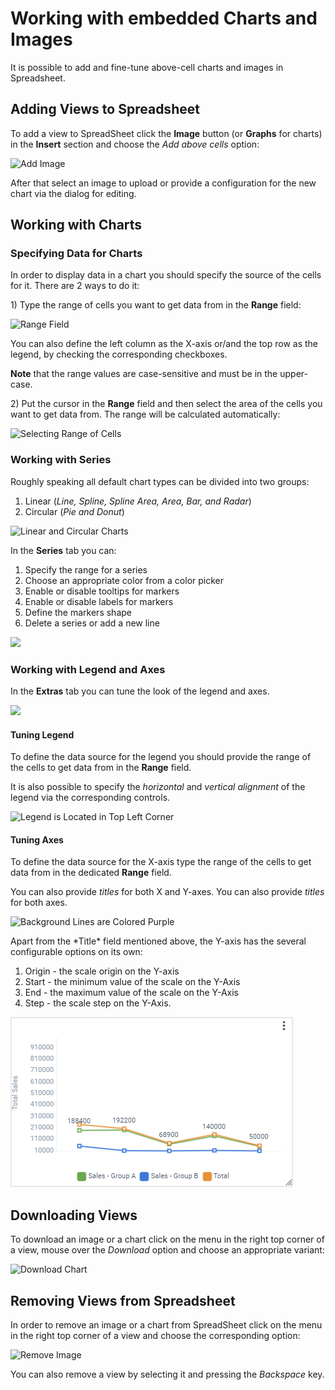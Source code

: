 # Working with embedded Charts and Images

It is possible to add and fine-tune above-cell charts and images in Spreadsheet.

## Adding Views to Spreadsheet

To add a view to SpreadSheet click the **Image** button (or **Graphs** for charts) in the **Insert** section and choose the _Add above cells_ option:

![Add Image](.gitbook/assets/add\_image.png)

After that select an image to upload or provide a configuration for the new chart via the dialog for editing.

## Working with Charts

### Specifying Data for Charts

In order to display data in a chart you should specify the source of the cells for it. There are 2 ways to do it:

1\) Type the range of cells you want to get data from in the **Range** field:

![Range Field](.gitbook/assets/chart\_range.png)

You can also define the left column as the X-axis or/and the top row as the legend, by checking the corresponding checkboxes.

**Note** that the range values are case-sensitive and must be in the upper-case.

2\) Put the cursor in the **Range** field and then select the area of the cells you want to get data from. The range will be calculated automatically:

![Selecting Range of Cells](.gitbook/assets/select\_chart\_range.gif)

### Working with Series

Roughly speaking all default chart types can be divided into two groups:

1. Linear (_Line, Spline, Spline Area, Area, Bar, and Radar_)
2. Circular (_Pie and Donut_)

![Linear and Circular Charts](.gitbook/assets/chart\_types.png)

In the **Series** tab you can:

1. Specify the range for a series&#x20;
2. Choose an appropriate color from a color picker
3. Enable or disable tooltips for markers
4. Enable or disable labels for markers
5. Define the markers shape
6. Delete a series or add a new line

![](<.gitbook/assets/chart\_series (1).png>)

### Working with Legend and Axes

In the **Extras** tab you can tune the look of the legend and axes.

![](<.gitbook/assets/chart\_extras (1).png>)

#### Tuning Legend

To define the data source for the legend you should provide the range of the cells to get data from in the **Range** field.

It is also possible to specify the _horizontal_ and _vertical alignment_ of the legend via the corresponding controls.

![Legend is Located in Top Left Corner](.gitbook/assets/chart\_legend.png)

#### Tuning Axes

To define the data source for the X-axis type the range of the cells to get data from in the dedicated **Range** field.

You can also provide _titles_ for both X and Y-axes. You can also provide _titles_ for both axes.

![Background Lines are Colored Purple](.gitbook/assets/chart\_lines\_color.png)

Apart from the \*Title\* field mentioned above, the Y-axis has the several configurable options on its own:

1. Origin - the scale origin on the Y-axis
2. Start - the minimum value of the scale on the Y-Axis
3. End - the maximum value of the scale on the Y-Axis
4. Step - the scale step on the Y-Axis.

![Y-axis specific options in use](.gitbook/assets/yaxis-specific-settings.png)

## Downloading Views

To download an image or a chart click on the menu in the right top corner of a view, mouse over the _Download_ option and choose an appropriate variant:

![Download Chart](.gitbook/assets/chart\_download.png)

## Removing Views from Spreadsheet

In order to remove an image or a chart from SpreadSheet click on the menu in the right top corner of a view and choose the corresponding option:

![Remove Image](.gitbook/assets/chart\_remove.png)

You can also remove a view by selecting it and pressing the _Backspace_ key.
